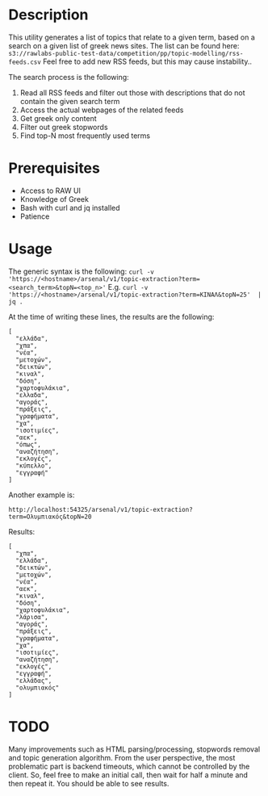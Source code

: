 # Description
This utility generates a list of topics that relate to a given term, based on a search on a given list of greek news sites. The list can be found here:
```s3://rawlabs-public-test-data/competition/pp/topic-modelling/rss-feeds.csv```
Feel free to add new RSS feeds, but this may cause instability..

The search process is the following:
1. Read all RSS feeds and filter out those with descriptions that do not contain the given search term
2. Access the actual webpages of the related feeds
3. Get greek only content
4. Filter out greek stopwords
5. Find top-N most frequently used terms

# Prerequisites
- Access to RAW UI
- Knowledge of Greek
- Bash with curl and jq installed
- Patience

# Usage
The generic syntax is the following:
```curl -v 'https://<hostname>/arsenal/v1/topic-extraction?term=<search_term>&topN=<top_n>'```
E.g.
```curl -v 'https://<hostname>/arsenal/v1/topic-extraction?term=ΚΙΝΑΛ&topN=25'  | jq .```

At the time of writing these lines, the results are the following:
```
[
  "ελλάδα",
  "χπα",
  "νέα",
  "μετοχών",
  "δεικτών",
  "κιναλ",
  "δόση",
  "χαρτοφυλάκια",
  "ελλαδα",
  "αγοράς",
  "πράξεις",
  "γραφήματα",
  "χα",
  "ισοτιμίες",
  "αεκ",
  "όπως",
  "αναζήτηση",
  "εκλογές",
  "κύπελλο",
  "εγγραφή"
]
```

Another example is:
```
http://localhost:54325/arsenal/v1/topic-extraction?term=Ολυμπιακός&topN=20
```
Results:
```
[
  "χπα",
  "ελλάδα",
  "δεικτών",
  "μετοχών",
  "νέα",
  "αεκ",
  "κιναλ",
  "δόση",
  "χαρτοφυλάκια",
  "λάρισα",
  "αγοράς",
  "πράξεις",
  "γραφήματα",
  "χα",
  "ισοτιμίες",
  "αναζήτηση",
  "εκλογές",
  "εγγραφή",
  "ελλάδας",
  "ολυμπιακός"
]
```


# TODO
Many improvements such as HTML parsing/processing, stopwords removal and topic generation algorithm. From the user perspective, the most problematic part is backend timeouts, which cannot be controlled by the client. So, feel free to make an initial call, then wait for half a minute and then repeat it. You should be able to see results.
